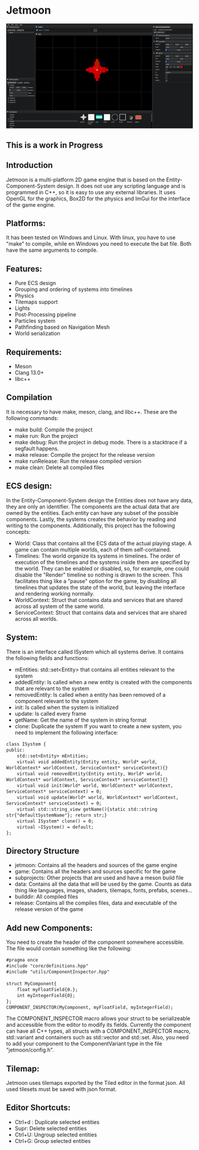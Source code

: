 # Jetmoon

![alt text](https://github.com/ivancanosa/jetmoon/blob/main/gameEngine.png?raw=true)

## This is a work in Progress

## Introduction
Jetmoon is a multi-platform 2D game engine that is based on the Entity-Component-System design. It does not use any scripting language and is programmed in C++, so it is easy to use any external libraries. It uses OpenGL for the graphics, Box2D for the physics and ImGui for the interface of the game engine.

## Platforms:
It has been tested on Windows and Linux. With linux, you have to use "make" to compile, while en Windows you need to execute the bat file. Both have the same arguments to compile.

## Features:
- Pure ECS design
- Grouping and ordering of systems into timelines
- Physics
- Tilemaps support
- Lights
- Post-Processing pipeline
- Particles system
- Pathfinding based on Navigation Mesh
- World serialization

## Requirements:
- Meson
- Clang 13.0+
- libc++

## Compilation
It is necessary to have make, meson, clang, and libc++. These are the following commands:
- make build: Compile the project
- make run: Run the project
- make debug: Run the project in debug mode. There is a stacktrace if a segfault happens.
- make release: Compile the project for the release version
- make runRelease: Run the release compiled version
- make clean: Delete all compiled files

## ECS design:
In the Entity-Component-System design the Entities does not have any data, they are only an identifier. The components are the actual data that are owned by the entities. Each entity can have any subset of the possible components. Lastly, the systems creates the behavior by reading and writing to the components. Additionally, this project has the following concepts:
- World: Class that contains all the ECS data of the actual playing stage. A game can contain multiple worlds, each of them self-contained.
- Timelines: The world organize its systems in timelines. The order of execution of the timelines and the systems inside them are specified by the world. They can be enabled or disabled, so, for example, one could disable the "Render" timeline so nothing is drawn to the screen. This facilitates thing like a "pause" option for the game, by disabling all timelines that updates the state of the world, but leaving the interface and rendering working normally.
- WorldContext: Struct that contains data and services that are shared across all system of the same world.
- ServiceContext: Struct that contains data and services that are shared across all worlds.

## System:
There is an interface called ISystem which all systems derive. It contains the following fields and functions:
- mEntities: std::set\<Entity\> that contains all entities relevant to the system
- addedEntity: Is called when a new entity is created with the components that are relevant to the system
- removedEntity: Is called when a entity has been removed of a component relevant to the system
- init: Is called when the system is initialized
- update: Is called every frame
- getName: Get the name of the system in string format
- clone: Duplicate the system
If you want to create a new system, you need to implement the following interface:
```
class ISystem {
public:
	std::set<Entity> mEntities;
	virtual void addedEntity(Entity entity, World* world, WorldContext* worldContext, ServiceContext* serviceContext){}
	virtual void removedEntity(Entity entity, World* world, WorldContext* worldContext, ServiceContext* serviceContext){}
	virtual void init(World* world, WorldContext* worldContext, ServiceContext* serviceContext) = 0;
	virtual void update(World* world, WorldContext* worldContext, ServiceContext* serviceContext) = 0;
	virtual std::string_view getName(){static std::string str{"defaultSystemName"}; return str;}
	virtual ISystem* clone() = 0;
	virtual ~ISystem() = default;
};
```
## Directory Structure
- jetmoon: Contains all the headers and sources of the game engine
- game: Contains all the headers and sources specific for the game
- subprojects: Other projects that are used and have a meson build file
- data: Contains all the data that will be used by the game. Counts as data thing like languages, images, shaders, tilemaps, fonts, prefabs, scenes...
- builddir: All compiled files
- release: Contains all the compiles files, data and executable of the release version of the game

## Add new Components:
You need to create the header of the component somewhere accessible. The file would contain something like the following:
```
#pragma once
#include "core/definitions.hpp"
#include "utils/ComponentInspector.hpp"

struct MyComponent{
	float myFloatField{0.};
	int myIntegerField{0};
};
COMPONENT_INSPECTOR(MyComponent, myFloatField, myIntegerField);
```
The COMPONENT_INSPECTOR macro allows your struct to be serializeable and accessible from the editor to modify its fields. Currently the component can have all C++ types, all structs with a COMPONENT_INSPECTOR macro, std::variant and containers such as std::vector and std::set.
Also, you need to add your component to the ComponentVariant type in the file "jetmoon/config.h".

## Tilemap:
Jetmoon uses tilemaps exported by the Tiled editor in the format json. All used tilesets must be saved with json format.

## Editor Shortcuts:
- Ctrl+d : Duplicate selected entities
- Supr: Delete selected entities
- Ctrl+U: Ungroup selected entities
- Ctrl+G: Group selected entities
